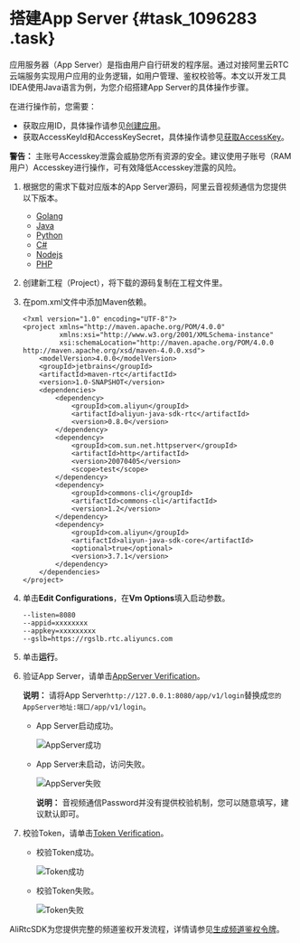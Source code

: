 # 搭建App Server {#task_1096283 .task}

应用服务器（App Server）是指由用户自行研发的程序层。通过对接阿里云RTC云端服务实现用户应用的业务逻辑，如用户管理、鉴权校验等。本文以开发工具IDEA使用Java语言为例，为您介绍搭建App Server的具体操作步骤。

在进行操作前，您需要：

-   获取应用ID，具体操作请参见[创建应用](cn.zh-CN/快速入门/创建应用.md#)。
-   获取AccessKeyId和AccessKeySecret，具体操作请参见[获取AccessKey](../../../../cn.zh-CN/API参考/获取AccessKey.md#)。

**警告：** 主账号Accesskey泄露会威胁您所有资源的安全。建议使用子账号（RAM用户）Accesskey进行操作，可有效降低Accesskey泄露的风险。

1.  根据您的需求下载对应版本的App Server源码，阿里云音视频通信为您提供以下版本。 
    -   [Golang](https://github.com/aliyunvideo/AliRtcAppServer/tree/master/golang#appserver)
    -   [Java](https://github.com/aliyunvideo/AliRtcAppServer/tree/master/java#appserver)
    -   [Python](https://github.com/aliyunvideo/AliRtcAppServer/tree/master/python#appserver)
    -   [C\#](https://github.com/aliyunvideo/AliRtcAppServer/tree/master/csharp#appserver)
    -   [Nodejs](https://github.com/aliyunvideo/AliRtcAppServer/tree/master/nodejs#appserver)
    -   [PHP](https://github.com/aliyunvideo/AliRtcAppServer/tree/master/php#appserver)
2.  创建新工程（Project），将下载的源码复制在工程文件里。
3.  在pom.xml文件中添加Maven依赖。 

    ``` {#codeblock_ybd_a9b_pwl}
    <?xml version="1.0" encoding="UTF-8"?>
    <project xmlns="http://maven.apache.org/POM/4.0.0"
             xmlns:xsi="http://www.w3.org/2001/XMLSchema-instance"
             xsi:schemaLocation="http://maven.apache.org/POM/4.0.0 http://maven.apache.org/xsd/maven-4.0.0.xsd">
        <modelVersion>4.0.0</modelVersion>
        <groupId>jetbrains</groupId>
        <artifactId>maven-rtc</artifactId>
        <version>1.0-SNAPSHOT</version>
        <dependencies>
            <dependency>
                <groupId>com.aliyun</groupId>
                <artifactId>aliyun-java-sdk-rtc</artifactId>
                <version>0.8.0</version>
            </dependency>
            <dependency>
                <groupId>com.sun.net.httpserver</groupId>
                <artifactId>http</artifactId>
                <version>20070405</version>
                <scope>test</scope>
            </dependency>
            <dependency>
                <groupId>commons-cli</groupId>
                <artifactId>commons-cli</artifactId>
                <version>1.2</version>
            </dependency>
            <dependency>
                <groupId>com.aliyun</groupId>
                <artifactId>aliyun-java-sdk-core</artifactId>
                <optional>true</optional>
                <version>3.7.1</version>
            </dependency>
        </dependencies>
    </project>
    ```

4.  单击**Edit Configurations**，在**Vm Options**填入启动参数。 

    ``` {#codeblock_aog_chp_rl4 .language-java}
    --listen=8080
    --appid=xxxxxxxx
    --appkey=xxxxxxxxx
    --gslb=https://rgslb.rtc.aliyuncs.com
    ```

5.  单击**运行**。
6.  验证App Server，请单击[AppServer Verification](http://127.0.0.1:8080/app/v1/login?room=1237&user=jzufp&passwd=12345678)。 

    **说明：** 请将App Server`http://127.0.0.1:8080/app/v1/login`替换成`您的AppServer地址:端口/app/v1/login`。

    -   App Server启动成功。

        ![AppServer成功](http://static-aliyun-doc.oss-cn-hangzhou.aliyuncs.com/assets/img/170801/156394887951338_zh-CN.png)

    -   App Server未启动，访问失败。

        ![AppServer失败](http://static-aliyun-doc.oss-cn-hangzhou.aliyuncs.com/assets/img/170801/156394888051340_zh-CN.png)

        **说明：** 音视频通信Password并没有提供校验机制，您可以随意填写，建议默认即可。

7.  校验Token，请单击[Token Verification](http://ossrs.net/talks/ng_index.html?spm=a2c4g.11186623.2.22.22965188TERfAg#/token-check?schema=http&host=127.0.0.1&port=8080&path=%2Fapp%2Fv1%2Flogin&room=1237&user=jzufp&password=12345678)。 
    -   校验Token成功。

        ![Token成功](http://static-aliyun-doc.oss-cn-hangzhou.aliyuncs.com/assets/img/170801/156394888051342_zh-CN.png)

    -   校验Token失败。

        ![Token失败](http://static-aliyun-doc.oss-cn-hangzhou.aliyuncs.com/assets/img/170801/156394888051344_zh-CN.png)


AliRtcSDK为您提供完整的频道鉴权开发流程，详情请参见[生成频道鉴权令牌](cn.zh-CN/快速入门/生成频道鉴权令牌.md#)。

